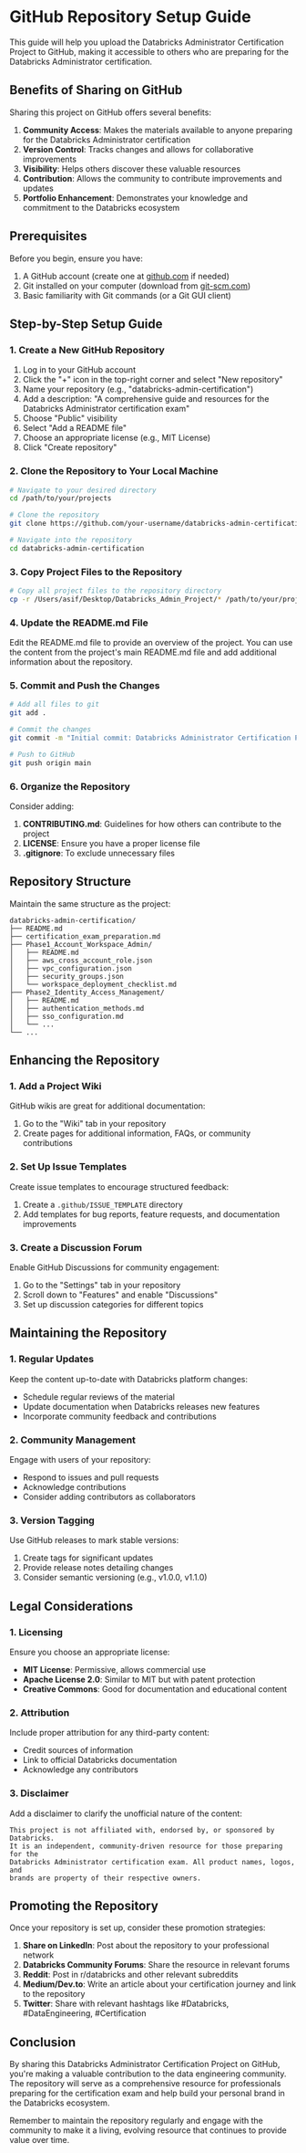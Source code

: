 # GitHub Repository Setup Guide

This guide will help you upload the Databricks Administrator Certification Project to GitHub, making it accessible to others who are preparing for the Databricks Administrator certification.

## Benefits of Sharing on GitHub

Sharing this project on GitHub offers several benefits:

1. **Community Access**: Makes the materials available to anyone preparing for the Databricks Administrator certification
2. **Version Control**: Tracks changes and allows for collaborative improvements
3. **Visibility**: Helps others discover these valuable resources
4. **Contribution**: Allows the community to contribute improvements and updates
5. **Portfolio Enhancement**: Demonstrates your knowledge and commitment to the Databricks ecosystem

## Prerequisites

Before you begin, ensure you have:

1. A GitHub account (create one at [github.com](https://github.com) if needed)
2. Git installed on your computer (download from [git-scm.com](https://git-scm.com/downloads))
3. Basic familiarity with Git commands (or a Git GUI client)

## Step-by-Step Setup Guide

### 1. Create a New GitHub Repository

1. Log in to your GitHub account
2. Click the "+" icon in the top-right corner and select "New repository"
3. Name your repository (e.g., "databricks-admin-certification")
4. Add a description: "A comprehensive guide and resources for the Databricks Administrator certification exam"
5. Choose "Public" visibility
6. Select "Add a README file"
7. Choose an appropriate license (e.g., MIT License)
8. Click "Create repository"

### 2. Clone the Repository to Your Local Machine

```bash
# Navigate to your desired directory
cd /path/to/your/projects

# Clone the repository
git clone https://github.com/your-username/databricks-admin-certification.git

# Navigate into the repository
cd databricks-admin-certification
```

### 3. Copy Project Files to the Repository

```bash
# Copy all project files to the repository directory
cp -r /Users/asif/Desktop/Databricks_Admin_Project/* /path/to/your/projects/databricks-admin-certification/
```

### 4. Update the README.md File

Edit the README.md file to provide an overview of the project. You can use the content from the project's main README.md file and add additional information about the repository.

### 5. Commit and Push the Changes

```bash
# Add all files to git
git add .

# Commit the changes
git commit -m "Initial commit: Databricks Administrator Certification Project"

# Push to GitHub
git push origin main
```

### 6. Organize the Repository

Consider adding:

1. **CONTRIBUTING.md**: Guidelines for how others can contribute to the project
2. **LICENSE**: Ensure you have a proper license file
3. **.gitignore**: To exclude unnecessary files

## Repository Structure

Maintain the same structure as the project:

```
databricks-admin-certification/
├── README.md
├── certification_exam_preparation.md
├── Phase1_Account_Workspace_Admin/
│   ├── README.md
│   ├── aws_cross_account_role.json
│   ├── vpc_configuration.json
│   ├── security_groups.json
│   └── workspace_deployment_checklist.md
├── Phase2_Identity_Access_Management/
│   ├── README.md
│   ├── authentication_methods.md
│   ├── sso_configuration.md
│   └── ...
└── ...
```

## Enhancing the Repository

### 1. Add a Project Wiki

GitHub wikis are great for additional documentation:

1. Go to the "Wiki" tab in your repository
2. Create pages for additional information, FAQs, or community contributions

### 2. Set Up Issue Templates

Create issue templates to encourage structured feedback:

1. Create a `.github/ISSUE_TEMPLATE` directory
2. Add templates for bug reports, feature requests, and documentation improvements

### 3. Create a Discussion Forum

Enable GitHub Discussions for community engagement:

1. Go to the "Settings" tab in your repository
2. Scroll down to "Features" and enable "Discussions"
3. Set up discussion categories for different topics

## Maintaining the Repository

### 1. Regular Updates

Keep the content up-to-date with Databricks platform changes:

- Schedule regular reviews of the material
- Update documentation when Databricks releases new features
- Incorporate community feedback and contributions

### 2. Community Management

Engage with users of your repository:

- Respond to issues and pull requests
- Acknowledge contributions
- Consider adding contributors as collaborators

### 3. Version Tagging

Use GitHub releases to mark stable versions:

1. Create tags for significant updates
2. Provide release notes detailing changes
3. Consider semantic versioning (e.g., v1.0.0, v1.1.0)

## Legal Considerations

### 1. Licensing

Ensure you choose an appropriate license:

- **MIT License**: Permissive, allows commercial use
- **Apache License 2.0**: Similar to MIT but with patent protection
- **Creative Commons**: Good for documentation and educational content

### 2. Attribution

Include proper attribution for any third-party content:

- Credit sources of information
- Link to official Databricks documentation
- Acknowledge any contributors

### 3. Disclaimer

Add a disclaimer to clarify the unofficial nature of the content:

```
This project is not affiliated with, endorsed by, or sponsored by Databricks. 
It is an independent, community-driven resource for those preparing for the 
Databricks Administrator certification exam. All product names, logos, and 
brands are property of their respective owners.
```

## Promoting the Repository

Once your repository is set up, consider these promotion strategies:

1. **Share on LinkedIn**: Post about the repository to your professional network
2. **Databricks Community Forums**: Share the resource in relevant forums
3. **Reddit**: Post in r/databricks and other relevant subreddits
4. **Medium/Dev.to**: Write an article about your certification journey and link to the repository
5. **Twitter**: Share with relevant hashtags like #Databricks, #DataEngineering, #Certification

## Conclusion

By sharing this Databricks Administrator Certification Project on GitHub, you're making a valuable contribution to the data engineering community. The repository will serve as a comprehensive resource for professionals preparing for the certification exam and help build your personal brand in the Databricks ecosystem.

Remember to maintain the repository regularly and engage with the community to make it a living, evolving resource that continues to provide value over time.
